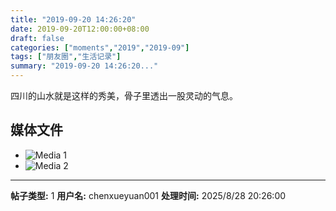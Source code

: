 ```yaml
---
title: "2019-09-20 14:26:20"
date: 2019-09-20T12:00:00+08:00
draft: false
categories: ["moments","2019","2019-09"]
tags: ["朋友圈","生活记录"]
summary: "2019-09-20 14:26:20..."
---
```


四川的山水就是这样的秀美，骨子里透出一股灵动的气息。

## 媒体文件

- ![Media 1](/Moments/photos/2019-09-20/201909201426200.jpg)
- ![Media 2](/Moments/photos/2019-09-20/201909201426201.jpg)

---

**帖子类型:** 1
**用户名:** chenxueyuan001
**处理时间:** 2025/8/28 20:26:00